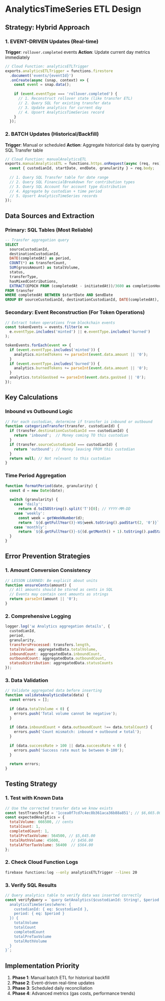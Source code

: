 # AnalyticsTimeSeries ETL Design

## Strategy: Hybrid Approach

### 1. EVENT-DRIVEN Updates (Real-time)
**Trigger**: `rollover.completed` events
**Action**: Update current day metrics immediately

```javascript
// Cloud Function: analyticsETLTrigger
exports.analyticsETLTrigger = functions.firestore
  .document('events/{eventId}')
  .onCreate(async (snap, context) => {
    const event = snap.data();
    
    if (event.eventType === 'rollover.completed') {
      // 1. Reconstruct rollover state (like transfer ETL)
      // 2. Query SQL for existing transfer data  
      // 3. Update analytics for current day
      // 4. Upsert AnalyticsTimeSeries record
    }
  });
```

### 2. BATCH Updates (Historical/Backfill)
**Trigger**: Manual or scheduled
**Action**: Aggregate historical data by querying SQL Transfer table

```javascript
// Cloud Function: manualAnalyticsETL  
exports.manualAnalyticsETL = functions.https.onRequest(async (req, res) => {
  const { custodianId, startDate, endDate, granularity } = req.body;
  
  // 1. Query SQL Transfer table for date range
  // 2. Query SQL FinancialBreakdown for contribution types
  // 3. Query SQL Account for account type distribution
  // 4. Aggregate by custodian + time period
  // 5. Upsert AnalyticsTimeSeries records
});
```

## Data Sources and Extraction

### Primary: SQL Tables (Most Reliable)
```sql
-- Transfer aggregation query
SELECT 
  sourceCustodianId,
  destinationCustodianId,
  DATE(completedAt) as period,
  COUNT(*) as transferCount,
  SUM(grossAmount) as totalVolume,
  status,
  transferType,
  hasMixedContributions,
  EXTRACT(EPOCH FROM (completedAt - initiatedAt))/3600 as completionHours
FROM transfer
WHERE completedAt BETWEEN $startDate AND $endDate
GROUP BY sourceCustodianId, destinationCustodianId, DATE(completedAt), status, transferType, hasMixedContributions
```

### Secondary: Event Reconstruction (For Token Operations)
```javascript
// Extract token operations from blockchain events
const tokenEvents = events.filter(e => 
  e.eventType.includes('minted') || e.eventType.includes('burned')
);

tokenEvents.forEach(event => {
  if (event.eventType.includes('minted')) {
    analytics.mintedTokens += parseInt(event.data.amount || '0');
  }
  if (event.eventType.includes('burned')) {
    analytics.burnedTokens += parseInt(event.data.amount || '0');
  }
  analytics.totalGasUsed += parseInt(event.data.gasUsed || '0');
});
```

## Key Calculations

### Inbound vs Outbound Logic
```javascript
// For each custodian, determine if transfer is inbound or outbound
function categorizeTransfer(transfer, custodianId) {
  if (transfer.destinationCustodianId === custodianId) {
    return 'inbound';  // Money coming TO this custodian
  }
  if (transfer.sourceCustodianId === custodianId) {
    return 'outbound'; // Money leaving FROM this custodian  
  }
  return null; // Not relevant to this custodian
}
```

### Time Period Aggregation
```javascript
function formatPeriod(date, granularity) {
  const d = new Date(date);
  
  switch (granularity) {
    case 'daily':
      return d.toISOString().split('T')[0]; // YYYY-MM-DD
    case 'weekly':
      const week = getWeekNumber(d);
      return `${d.getFullYear()}-W${week.toString().padStart(2, '0')}`;
    case 'monthly':
      return `${d.getFullYear()}-${(d.getMonth() + 1).toString().padStart(2, '0')}`;
  }
}
```

## Error Prevention Strategies

### 1. Amount Conversion Consistency
```javascript
// LESSON LEARNED: Be explicit about units
function ensureCents(amount) {
  // All amounts should be stored as cents in SQL
  // Events may contain cent amounts as strings
  return parseInt(amount || '0');
}
```

### 2. Comprehensive Logging
```javascript
logger.log('📊 Analytics aggregation details', {
  custodianId,
  period,
  granularity,
  transfersProcessed: transfers.length,
  totalVolume: aggregatedData.totalVolume,
  inboundCount: aggregatedData.inboundCount,
  outboundCount: aggregatedData.outboundCount,
  statusDistribution: aggregatedData.statusCounts
});
```

### 3. Data Validation
```javascript
// Validate aggregated data before inserting
function validateAnalyticsData(data) {
  const errors = [];
  
  if (data.totalVolume < 0) {
    errors.push('Total volume cannot be negative');
  }
  
  if (data.inboundCount + data.outboundCount !== data.totalCount) {
    errors.push('Count mismatch: inbound + outbound ≠ total');
  }
  
  if (data.successRate > 100 || data.successRate < 0) {
    errors.push('Success rate must be between 0-100');
  }
  
  return errors;
}
```

## Testing Strategy

### 1. Test with Known Data
```javascript
// Use the corrected transfer data we know exists
const testTransferId = '1ccea0f7cd7c4ec8b361aca36b88a851'; // $6,665.00 transfer
const expectedAnalytics = {
  totalVolume: 666500, // cents
  totalCount: 1,
  completedCount: 1,
  totalPreTaxVolume: 564500, // $5,645.00
  totalRothVolume: 45600,     // $456.00
  totalAfterTaxVolume: 56400  // $564.00
};
```

### 2. Check Cloud Function Logs
```bash
firebase functions:log --only analyticsETLTrigger --lines 20
```

### 3. Verify SQL Results
```javascript
// Query analytics table to verify data was inserted correctly
const verifyQuery = `query GetAnalytics($custodianId: String!, $period: String!) {
  analyticsTimeSeries(where: { 
    custodianId: { eq: $custodianId },
    period: { eq: $period }
  }) {
    totalVolume
    totalCount
    completedCount
    totalPreTaxVolume
    totalRothVolume
  }
}`;
```

## Implementation Priority

1. **Phase 1**: Manual batch ETL for historical backfill
2. **Phase 2**: Event-driven real-time updates  
3. **Phase 3**: Scheduled daily reconciliation
4. **Phase 4**: Advanced metrics (gas costs, performance trends)